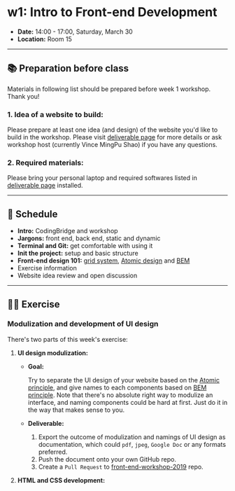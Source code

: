 # w1: Intro to Front-end Development

- **Date:** 14:00 - 17:00, Saturday, March 30
- **Location:** Room 15

---

## 📚 Preparation before class

Materials in following list should be prepared before week 1 workshop. Thank you!

### 1. Idea of a website to build:

Please prepare at least one idea (and design) of the website you'd like to build in the workshop. Please visit [deliverable page](itp-front-end/deliverable?id=_1-idea-of-the-website-to-build) for more details or ask workshop host (currently Vince MingPu Shao) if you have any questions.

### 2. Required materials:

Please bring your personal laptop and required softwares listed in [deliverable page](itp-front-end/deliverable?id=_2-personal-laptop-with-required-softwares) installed.

---

## 📍 Schedule

- **Intro:** CodingBridge and workshop
- **Jargons:** front end, back end, static and dynamic
- **Terminal and Git:** get comfortable with using it
- **Init the project:** setup and basic structure
- **Front-end design 101:** [grid system](https://material.io/design/layout/responsive-layout-grid.html#columns-gutters-margins), [Atomic design](http://atomicdesign.bradfrost.com/chapter-2/) and [BEM](http://getbem.com/naming/)
- Exercise information
- Website idea review and open discussion

---

## 👩‍💻 Exercise

### Modulization and development of UI design

There's two parts of this week's exercise:

1. **UI design modulization:**

	- **Goal:**

		Try to separate the UI design of your website based on the [Atomic principle](http://atomicdesign.bradfrost.com/chapter-2/), and give names to each components based on [BEM principle](http://getbem.com/naming/). Note that there's no absolute right way to modulize an interface, and naming components could be hard at first. Just do it in the way that makes sense to you.

	- **Deliverable:**

		1. Export the outcome of modulization and namings of UI design as documentation, which could `pdf`, `jpeg`, `Google Doc` or any formats preferred.
		2. Push the document onto your own GitHub repo.
		3. Create a `Pull Request` to [front-end-workshop-2019](https://github.com/coding-bridge/front-end-workshop-2019) repo.

2. **HTML and CSS development:**

